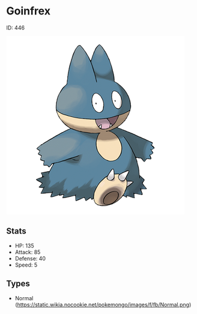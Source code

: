 # Goinfrex


ID: 446

![](https://raw.githubusercontent.com/PokeAPI/sprites/master/sprites/pokemon/other/official-artwork/446.png "Goinfrex")

## Stats


 - HP: 135
 - Attack: 85
 - Defense: 40
 - Speed: 5

## Types


 - Normal (https://static.wikia.nocookie.net/pokemongo/images/f/fb/Normal.png)
